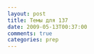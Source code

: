 ```yaml
---
layout: post
title: Темы для 137
date: 2009-05-13T00:37:00
comments: true
categories: prep
---
```


